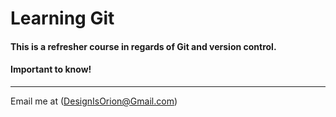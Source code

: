 # Learning Git

#### This is a refresher course in regards of Git and version control.
#### Important to know!

---

Email me at (DesignIsOrion@Gmail.com)